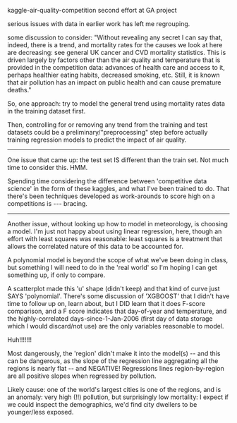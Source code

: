 kaggle-air-quality-competition
second effort at GA project

serious issues with data in earlier work has left me regrouping. 

some discussion to consider:  "Without revealing any secret I can say that, indeed, there is a trend, and mortality rates 
for the causes we look at here are decreasing: see general UK cancer and CVD mortality statistics. This is driven largely 
by factors other than the air quality and temperature that is provided in the competition data: advances of health care 
and access to it, perhaps healthier eating habits, decreased smoking, etc. Still, it is known that air pollution has an 
impact on public health and can cause premature deaths."

So,  one approach: try to model the general trend using mortality rates  data in the training dataset first. 

Then, controlling for or removing any trend from the training and test datasets could be a preliminary/"preprocessing"
step before actually training regression models to predict the impact of air quality.

------

One issue that came up: the test set IS different than the train set. Not much time to consider this. HMM.

Spending time considering the difference between 'competitive data science' in the form of these kaggles,
and what I've been trained to do. That there's been techniques developed as work-arounds to score high on a 
competitions is --- bracing.

______

Another issue, without looking up how to model in meteorology, is choosing a model. I'm just not happy about using linear
regression, here, though an effort with least squares was reasonable: least squares is a treatment that allows the correlated
nature of this data to be accounted for.

A polynomial model is beyond the scope of what we've been doing in class, but something I will need to do in the 'real world'
so I'm hoping I can get something up, if only to compare.

A scatterplot made this 'u' shape (didn't keep) and that kind of curve just SAYS 'polynomial'. There's some discussion of
'XGBOOST' that I didn't have time to follow up on, learn about, but I DID learn that it does F-score comparison, and a F
score indicates that day-of-year and temperature, and the highly-correlated days-since-1-Jan-2006 (first day of data storage
which I would discard/not use) are the only variables reasonable to model.

Huh!!!!!!!

Most dangerously, the 'region' didn't make it into the model(s) -- and this can be dangerous, as the slope of the regression
line aggregating all the regions is nearly flat -- and NEGATIVE! Regressions lines region-by-region are all positive slopes when regressed by pollution.

Likely cause: one of the world's largest cities is one of the regions, and is an anomaly: very high (!!) pollution, but surprisingly low mortality: I expect if we could inspect the demographics, we'd find city dwellers to be younger/less exposed.


